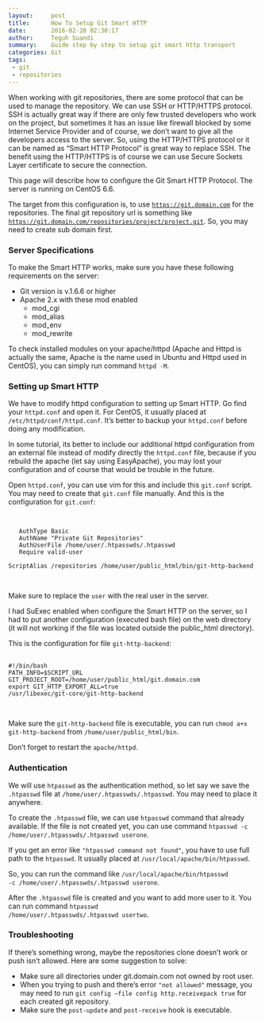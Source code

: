 ```yaml
---
layout:     post
title:      How To Setup Git Smart HTTP
date:       2016-02-20 02:30:17
author:     Teguh Suandi
summary:    Guide step by step to setup git smart http transport
categories: Git
tags:
 - git
 - repositories
---
```


When working with git repositories, there are some protocol that can be used to manage the repository. We can use SSH or HTTP/HTTPS protocol. SSH is actually great way if there are only few trusted developers who work on the project, but sometimes it has an issue like firewall blocked by some Internet Service Provider and of course, we don’t want to give all the developers access to the server. So, using the HTTP/HTTPS protocol or it can be named as “Smart HTTP Protocol” is great way to replace SSH. The benefit using the HTTP/HTTPS is of course we can use Secure Sockets Layer certificate to secure the connection.

This page will describe how to configure the Git Smart HTTP Protocol. The server is running on CentOS 6.6.

The target from this configuration is, to use <code>https://git.domain.com</code> for the repositories. The final git repository url is something like <code>https://git.domain.com/repositories/project/project.git</code>. So, you may need to create sub domain first.

<h3>Server Specifications</h3>
To make the Smart HTTP works, make sure you have these following requirements on the server:
<ul>
	<li>Git version is v.1.6.6 or higher</li>
	<li>Apache 2.x with these mod enabled<ul><li>mod_cgi</li><li>mod_alias</li><li>mod_env</li><li>mod_rewrite</li></ul></li>
</ul>

To check installed modules on your apache/httpd (Apache and Httpd is actually the same, Apache is the name used in Ubuntu and Httpd used in CentOS), you can simply run command <code>httpd -M</code>.

<h3>Setting up Smart HTTP</h3>
We have to modify httpd configuration to setting up Smart HTTP. Go find your <code>httpd.conf</code> and open it. For CentOS, it usually placed at <code>/etc/httpd/conf/httpd.conf</code>. It’s better to backup your <code>httpd.conf</code> before doing any modification.

In some tutorial, its better to include our additional httpd configuration from an external file instead of modify directly the <code>httpd.conf</code> file, because if you rebuild the apache (let say using EasyApache), you may lost your configuration and of course that would be trouble in the future.

Open <code>httpd.conf</code>, you can use vim for this and include this <code>git.conf</code> script. You may need to create that <code>git.conf</code> file manually. And this is the configuration for <code>git.conf</code>:

<div class="highlight">
	<pre>
		<code class="language-bash" data-lang="bash">
<LocationMatch "^/repositories/.*$">
   AuthType Basic
   AuthName "Private Git Repositories"
   AuthUserFile /home/user/.htpasswds/.htpasswd
   Require valid-user
</LocationMatch>
ScriptAlias /repositories /home/user/public_html/bin/git-http-backend
		</code>
	</pre>
</div>

Make sure to replace the <code>user</code> with the real user in the server.

I had SuExec enabled when configure the Smart HTTP on the server, so I had to put another configuration (executed bash file) on the web directory (it will not working if the file was located outside the public_html directory).

This is the configuration for file <code>git-http-backend</code>:

<div class="highlight">
	<pre>
		<code class="language-bash" data-lang="bash">
#!/bin/bash
PATH_INFO=$SCRIPT_URL
GIT_PROJECT_ROOT=/home/user/public_html/git.domain.com
export GIT_HTTP_EXPORT_ALL=true
/usr/libexec/git-core/git-http-backend
		</code>
	</pre>
</div>

Make sure the <code>git-http-backend</code> file is executable, you can run <code>chmod a+x git-http-backend</code> from <code>/home/user/public_html/bin</code>.

Don’t forget to restart the <code>apache/httpd</code>.

<h3>Authentication</h3>
We will use <code>htpasswd</code> as the authentication method, so let say we save the <code>.htpasswd</code> file at <code>/home/user/.htpasswds/.htpasswd</code>. You may need to place it anywhere.

To create the <code>.htpasswd</code> file, we can use <code>htpasswd</code> command that already available. If the file is not created yet, you can use command <code>htpasswd -c /home/user/.htpasswds/.htpasswd userone</code>.

If you get an error like <code>"htpasswd command not found"</code>, you have to use full path to the <code>htpasswd</code>. It usually placed at <code>/usr/local/apache/bin/htpasswd</code>.

So, you can run the command like <code>/usr/local/apache/bin/htpasswd -c /home/user/.htpasswds/.htpasswd userone</code>.

After the <code>.htpasswd</code> file is created and you want to add more user to it. You can run command <code>htpasswd /home/user/.htpasswds/.htpasswd usertwo</code>.

<h3>Troubleshooting</h3>
If there’s something wrong, maybe the repositories clone doesn’t work or push isn’t allowed. Here are some suggestion to solve:
<ul>
	<li>Make sure all directories under git.domain.com not owned by root user.</li>
	<li>When you trying to push and there’s error <code>"not allowed"</code> message, you may need to run <code>git config –file config http.receivepack true</code> for each created git repository.</li>
	<li>Make sure the <code>post-update</code> and <code>post-receive</code> hook is executable.</li>
</ul>